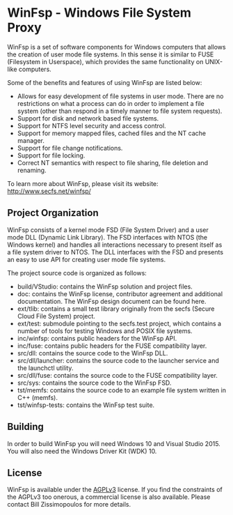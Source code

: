 # WinFsp - Windows File System Proxy

WinFsp is a set of software components for Windows computers that allows the creation of user mode file systems. In this sense it is similar to FUSE (Filesystem in Userspace), which provides the same functionality on UNIX-like computers.

Some of the benefits and features of using WinFsp are listed below:

* Allows for easy development of file systems in user mode. There are no restrictions on what a process can do in order to implement a file system (other than respond in a timely manner to file system requests).
* Support for disk and network based file systems.
* Support for NTFS level security and access control.
* Support for memory mapped files, cached files and the NT cache manager.
* Support for file change notifications.
* Support for file locking.
* Correct NT semantics with respect to file sharing, file deletion and renaming.

To learn more about WinFsp, please visit its website: http://www.secfs.net/winfsp/

## Project Organization

WinFsp consists of a kernel mode FSD (File System Driver) and a user mode DLL (Dynamic Link Library). The FSD interfaces with NTOS (the Windows kernel) and handles all interactions necessary to present itself as a file system driver to NTOS. The DLL interfaces with the FSD and presents an easy to use API for creating user mode file systems.

The project source code is organized as follows:

* build/VStudio: contains the WinFsp solution and project files.
* doc: contains the WinFsp license, contributor agreement and additional documentation. The WinFsp design document can be found here.
* ext/tlib: contains a small test library originally from the secfs (Secure Cloud File System) project.
* ext/test: submodule pointing to the secfs.test project, which contains a number of tools for testing Windows and POSIX file systems.
* inc/winfsp: contains public headers for the WinFsp API.
* inc/fuse: contains public headers for the FUSE compatibility layer.
* src/dll: contains the source code to the WinFsp DLL.
* src/dll/launcher: contains the source code to the launcher service and the launchctl utility.
* src/dll/fuse: contains the source code to the FUSE compatibility layer.
* src/sys: contains the source code to the WinFsp FSD.
* tst/memfs: contains the source code to an example file system written in C++ (memfs).
* tst/winfsp-tests: contains the WinFsp test suite.

## Building

In order to build WinFsp you will need Windows 10 and Visual Studio 2015. You will also need the Windows Driver Kit (WDK) 10.

## License

WinFsp is available under the [AGPLv3](http://www.gnu.org/licenses/agpl-3.0.html) license. If you find the constraints of the AGPLv3 too onerous, a commercial license is also available. Please contact Bill Zissimopoulos <billziss at navimatics.com> for more details.